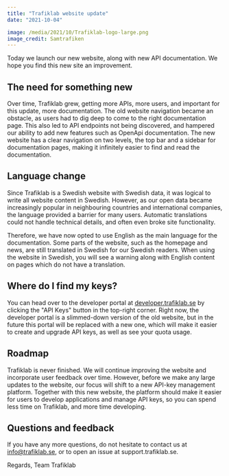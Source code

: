 ```yaml
---
title: "Trafiklab website update"
date: "2021-10-04"

image: /media/2021/10/Trafiklab-logo-large.png
image_credit: Samtrafiken
---
```


Today we launch our new website, along with new API documentation. We hope you find this new site an improvement. 

## The need for something new

Over time, Trafiklab grew, getting more APIs, more users, and important for this update, more documentation. The old 
website navigation became an obstacle, as users had to dig deep to come to the right documentation page. This also 
led to API endpoints not being discovered, and hampered our ability to add new features such as OpenApi 
documentation. The new website has a clear navigation on two levels, the top bar and a sidebar for documentation 
pages, making it infinitely easier to find and read the documentation.

## Language change

Since Trafiklab is a Swedish website with Swedish data, it was logical to write all website content in Swedish. 
However, as our open data became increasingly popular in neighbouring countries and international companies, the 
language provided a barrier for many users. Automatic translations could not handle technical details, and often 
even broke site functionality.

Therefore, we have now opted to use English as the main language for the documentation. Some parts of the website, 
such as the homepage and news, are still translated in Swedish for our Swedish readers. When using the website in 
Swedish, you will see a warning along with English content on pages which do not have a translation.

## Where do I find my keys?

You can head over to the developer portal at [developer.trafiklab.se](https://developer.trafiklab.se) by clicking the 
"API Keys" button in the top-right corner. Right now, the developer portal is a slimmed-down version of the old website,
but in the future this portal will be replaced with a new one, which will make it easier to create and upgrade API keys,
as well as see your quota usage.

## Roadmap

Trafiklab is never finished. We will continue improving the website and incorporate user feedback over time. However,
before we make any large updates to the website, our focus will shift to a new API-key management platform. Together 
with this new website, the platform should make it easier for users to develop applications and manage API keys, so 
you can spend less time on Trafiklab, and more time developing.

## Questions and feedback

If you have any more questions, do not hesitate to contact us at info@trafiklab.se, or to open an issue at
support.trafiklab.se.

Regards, Team Trafiklab
